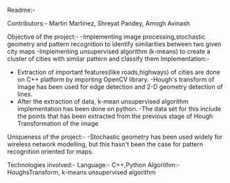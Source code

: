 Readme:-

Contributors:-
Martin Martinez,
Shreyat Pandey,
Amogh Avinash

Objective of the project:-
-Implementing image processing,stochastic geometry and pattern recognition to identify similarities between two given city maps
-Implementing unsupervised algorithm (k-means) to create a cluster of cities with similar pattern and classify them
Implementation:-
- Extraction of important features(like roads,highways) of cities are done on C++ platform by importing OpenCV library. 
 -Hough's transform of image has been used for edge detection and 2-D geometry detection of lines.
- After the extraction of data, k-mean unsupervised algorithm implementation has been done on python. 
-The data set for this include the points that has been extracted from the previous stage of Hough Transformation of the image

Uniqueness of the project:-
-Stochastic geometry has been used widely for wireless network modelling, but this hasn't been the case for pattern recognition oriented for maps.

Technologies involved:-
Language:- C++,Python
Algorithm:- HoughsTransform, k-means unsupervised algorithm 
